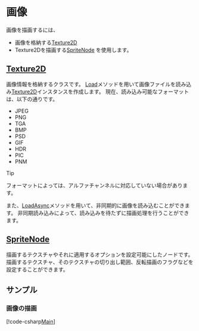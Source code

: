 # 画像

画像を描画するには、
- 画像を格納する[Texture2D](xref:Altseed2.Texture2D)
- Texture2Dを描画する[SpriteNode](xref:Altseed2.SpriteNode)
を使用します。

## [Texture2D](xref:Altseed2.Texture2D)

画像情報を格納するクラスです。
[Load](xref:Altseed2.Texture2D.Load(System.String))メソッドを用いて画像ファイルを読み込み[Texture2D](xref:Altseed2.Texture2D)インスタンスを作成します。
現在、読み込み可能なフォーマットは、以下の通りです。

- JPEG
- PNG
- TGA
- BMP
- PSD
- GIF
- HDR
- PIC
- PNM

> [!TIP]
> フォーマットによっては、アルファチャンネルに対応していない場合があります。

また、[LoadAsync](xref:Altseed2.Texture2D.LoadAsync(System.String))メソッドを用いて、非同期的に画像を読み込むことができます。
非同期読み込みによって、読み込みを待たずに描画処理を行うことができます。

## [SpriteNode](xref:Altseed2.SpriteNode)

描画するテクスチャやそれに適用するオプションを設定可能にしたノードです。描画するテクスチャ、そのテクスチャの切り出し範囲、反転描画のフラグなどを設定することができます。

## サンプル

### 画像の描画

[!code-csharp[Main](../../Src/Samples/Graphics/Sprite.cs)]
